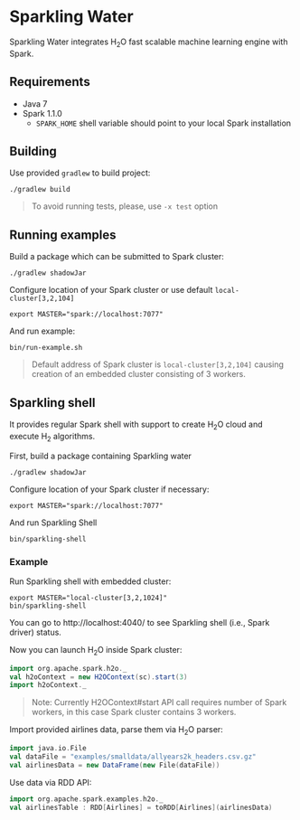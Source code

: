 # Sparkling Water

Sparkling Water integrates H<sub>2</sub>O fast scalable machine learning engine with Spark.

## Requirements

  * Java 7
  * Spark 1.1.0 
    * `SPARK_HOME` shell variable should point to your local Spark installation
  
## Building

Use provided `gradlew` to build project:

```
./gradlew build
```

> To avoid running tests, please, use `-x test` option

## Running examples

Build a package which can be submitted to Spark cluster:
```
./gradlew shadowJar
```

Configure location of your Spark cluster or use default `local-cluster[3,2,104]`
```
export MASTER="spark://localhost:7077"
```

And run example:
```
bin/run-example.sh
```

> Default address of Spark cluster is `local-cluster[3,2,104]` causing creation of an embedded cluster consisting of 3 workers.

## Sparkling shell

It provides regular Spark shell with support to create H<sub>2</sub>O cloud and execute H<sub>2</sub> algorithms.

First, build a package containing Sparkling water
```
./gradlew shadowJar
```

Configure location of your Spark cluster if necessary:
```
export MASTER="spark://localhost:7077"
```

And run Sparkling Shell
```
bin/sparkling-shell
```

### Example

Run Sparkling shell with embedded cluster:
```
export MASTER="local-cluster[3,2,1024]"
bin/sparkling-shell
```
You can go to http://localhost:4040/ to see Sparkling shell (i.e., Spark driver) status.


Now you can launch H<sub>2</sub>O inside Spark cluster:
```scala
import org.apache.spark.h2o._
val h2oContext = new H2OContext(sc).start(3)
import h2oContext._
```

> Note: Currently H2OContext#start API call requires number of Spark workers, in this case Spark cluster contains 3 workers.


Import provided airlines data, parse them via H<sub>2</sub>O parser:
```scala
import java.io.File
val dataFile = "examples/smalldata/allyears2k_headers.csv.gz"
val airlinesData = new DataFrame(new File(dataFile))
```

Use data via RDD API:
```scala
import org.apache.spark.examples.h2o._
val airlinesTable : RDD[Airlines] = toRDD[Airlines](airlinesData)
```
